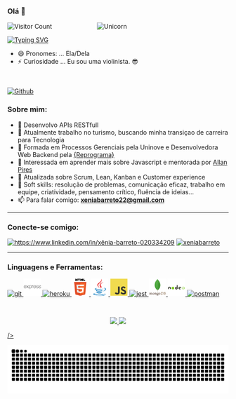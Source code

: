 ### Olá 👋

<img align="right" width=300px alt="Unicorn" src="https://media.giphy.com/media/3ohs4BSacFKI7A717y/giphy.gif" />


![Visitor Count](https://profile-counter.glitch.me/{xeniabarreto}/count.svg)

[![Typing SVG](https://readme-typing-svg.herokuapp.com?font=Architects+Daughter&color=7AF79A&size=30&lines=Bem+vinde!;Sou+a+Xênia!;Desenvolvedora+Backend...;Moro+em+São+Paulo-SP)](https://git.io/typing-svg)



- 😄 Pronomes: ... Ela/Dela
- ⚡ Curiosidade ... Eu sou uma violinista. 😎 

<br>

[![Github](https://img.shields.io/github/followers/xeniabarreto?label=Follow&style=social)](https://github.com/xeniabarreto)


<h3> Sobre mim: </h3>

- 💖 Desenvolvo APIs RESTfull
- 🔭 Atualmente trabalho no turismo, buscando minha transiçao de carreira para Tecnologia
- 📰 Formada em Processos Gerenciais pela Uninove e Desenvolvedora Web Backend pela [{Reprograma}](https://reprograma.com.br/) 
- 🌱 Interessada em aprender mais sobre Javascript e mentorada por [Allan Pires](https://www.linkedin.com/in/allan-pires/)
- 👯 Atualizada sobre Scrum, Lean, Kanban e Customer experience
- 💬 Soft skills: resolução de problemas, comunicação eficaz, trabalho em equipe, criatividade, pensamento crítico, fluência de ideias...
- 📫 Para falar comigo: <strong>xeniabarreto22@gmail.com</strong></li>  </ul>

<!-- CONNECTION -->
<hr>      
<h3 align=>Conecte-se comigo:</h3>
<p align=>

<a href="https://www.linkedin.com/in/xênia-barreto-020334209/" target="_blank"><img align="" src="https://raw.githubusercontent.com/rahuldkjain/github-profile-readme-generator/master/src/images/icons/Social/linked-in-alt.svg" alt="https://www.linkedin.com/in/xênia-barreto-020334209" height="30" width="40" /></a>
<a href="https://instagram.com/xeniabarreto" target="blank"><img align="" src="https://raw.githubusercontent.com/rahuldkjain/github-profile-readme-generator/master/src/images/icons/Social/instagram.svg" alt="xeniabarreto" height="30" width="40" /></a>
</p>


<!--  -->
<hr>
<h3 align=>Linguagens e Ferramentas:</h3>
<p align=>  
  <a href="https://git-scm.com/" target="_blank"> <img src="https://www.vectorlogo.zone/logos/git-scm/git-scm-icon.svg" alt="git" width="40" height="40"/> </a> 
  <a href="https://expressjs.com" target="_blank"> <img src="https://raw.githubusercontent.com/devicons/devicon/master/icons/express/express-original-wordmark.svg" alt="express" width="40" height="40"/> </a>
  <a href="https://heroku.com" target="_blank"> <img src="https://www.vectorlogo.zone/logos/heroku/heroku-icon.svg" alt="heroku" width="40" height="40"/> </a> 
  <a href="https://www.w3.org/html/" target="_blank"> <img src="https://raw.githubusercontent.com/devicons/devicon/master/icons/html5/html5-original-wordmark.svg" alt="html5" width="40" height="40"/> </a> 
   <a href="https://www.java.com" target="_blank"> <img src="https://raw.githubusercontent.com/devicons/devicon/master/icons/java/java-original.svg" alt="java" width="40" height="40"/> </a>
  <a href="https://developer.mozilla.org/en-US/docs/Web/JavaScript" target="_blank"> <img src="https://raw.githubusercontent.com/devicons/devicon/master/icons/javascript/javascript-original.svg" alt="javascript" width="40" height="40"/> </a>
  <a href="https://jestjs.io" target="_blank"> <img src="https://www.vectorlogo.zone/logos/jestjsio/jestjsio-icon.svg" alt="jest" width="40" height="40"/> </a>
  <a href="https://www.mongodb.com/" target="_blank"> <img src="https://raw.githubusercontent.com/devicons/devicon/master/icons/mongodb/mongodb-original-wordmark.svg" alt="mongodb" width="40" height="40"/> </a>
    <a href="https://nodejs.org" target="_blank"> <img src="https://raw.githubusercontent.com/devicons/devicon/master/icons/nodejs/nodejs-original-wordmark.svg" alt="nodejs" width="40" height="40"/> </a> 
    <a href="https://postman.com" target="_blank"> <img src="https://www.vectorlogo.zone/logos/getpostman/getpostman-icon.svg" alt="postman" width="40" height="40"/> </a> 
 </p>  

<br>


<div>
<p align="center">
  <a href="https://beacons.ai/xeniabarreto">
  <img height="180em" src="https://github-readme-stats.vercel.app/api?username=xeniabarreto&show_icons=true&theme=dark&include_all_commits=true&count_private=true"/>
  <img height="180em" src="https://github-readme-stats.vercel.app/api/top-langs/?username=xeniabarreto&layout=compact&langs_count=16&theme=dark"/>
</div>/>
  
  
![Snake animation](https://github.com/xeniabarreto/xeniabarreto/blob/output/github-contribution-grid-snake.svg)
